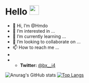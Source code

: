 # Hello <img src="https://raw.githubusercontent.com/MartinHeinz/MartinHeinz/master/wave.gif" width="30px">
- 👋 Hi, I’m @Hmdo
- 👀 I’m interested in ...
- 🌱 I’m currently learning ...
- 💞️ I’m looking to collaborate on ...
- 📫 How to reach me ...
- 
- - **Twitter:** <a href="https://twitter.com/bx__i4">@bx__i4</a>

![Anurag's GitHub stats](https://github-readme-stats.vercel.app/api?username=bxi4&show_icons=true&theme=dark)
[![Top Langs](https://github-readme-stats.vercel.app/api/top-langs/?username=bxi4)](https://github.com/bxi4/github-readme-stats)




<!---
bxi4/bxi4 is a ✨ special ✨ repository because its `README.md` (this file) appears on your GitHub profile.
You can click the Preview link to take a look at your changes.
--->
